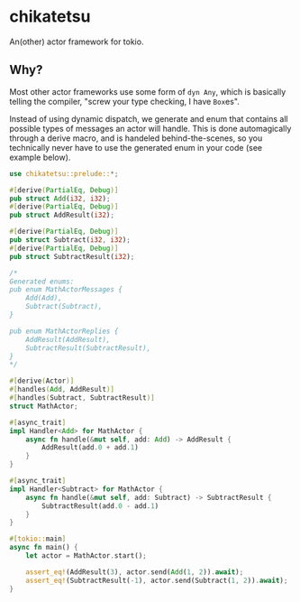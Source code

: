 # chikatetsu

An(other) actor framework for tokio.

## Why?

Most other actor frameworks use some form of `dyn Any`, which is basically telling the compiler, "screw your type checking, I have `Box`es".

Instead of using dynamic dispatch, we generate and enum that contains all possible types of messages an actor will handle. This is done automagically through a derive macro, and is handeled behind-the-scenes, so you technically never have to use the generated enum in your code (see example below).

```rs
use chikatetsu::prelude::*;

#[derive(PartialEq, Debug)]
pub struct Add(i32, i32);
#[derive(PartialEq, Debug)]
pub struct AddResult(i32);

#[derive(PartialEq, Debug)]
pub struct Subtract(i32, i32);
#[derive(PartialEq, Debug)]
pub struct SubtractResult(i32);

/*
Generated enums:
pub enum MathActorMessages {
    Add(Add),
    Subtract(Subtract),
}

pub enum MathActorReplies {
    AddResult(AddResult),
    SubtractResult(SubtractResult),
}
*/

#[derive(Actor)]
#[handles(Add, AddResult)]
#[handles(Subtract, SubtractResult)]
struct MathActor;

#[async_trait]
impl Handler<Add> for MathActor {
    async fn handle(&mut self, add: Add) -> AddResult {
        AddResult(add.0 + add.1)
    }
}

#[async_trait]
impl Handler<Subtract> for MathActor {
    async fn handle(&mut self, add: Subtract) -> SubtractResult {
        SubtractResult(add.0 - add.1)
    }
}

#[tokio::main]
async fn main() {
    let actor = MathActor.start();

    assert_eq!(AddResult(3), actor.send(Add(1, 2)).await);
    assert_eq!(SubtractResult(-1), actor.send(Subtract(1, 2)).await);
}
```

